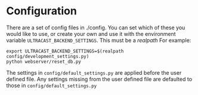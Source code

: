 # Configuration

There are a set of config files in ./config.
You can set which of these you would like to use, or create your own and use it with the environment variable `ULTRACAST_BACKEND_SETTINGS`.
This must be a *realpath*
For example:

```
export ULTRACAST_BACKEND_SETTINGS=$(realpath config/development_settings.py)
python webserver/reset_db.py
```

The settings in `config/default_settings.py` are applied before the user defined file.
Any settings missing from the user defined file are defaulted to those in `config/default_settings.py`
